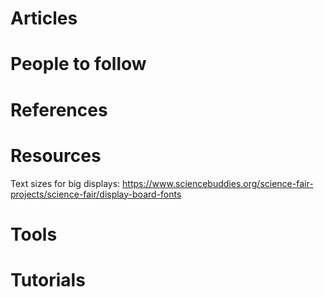 # Articles
# People to follow
# References
# Resources
Text sizes for big displays:  https://www.sciencebuddies.org/science-fair-projects/science-fair/display-board-fonts
# Tools
# Tutorials
